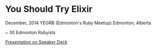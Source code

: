 # You Should Try Elixir

December, 2014
YEGRB (Edmonton's Ruby Meetup)
Edmonton, Alberta

~ 30 Edmonton Rubyists

[Presentation on Speaker Deck](https://speakerdeck.com/jfeaver/you-should-try-elixir)
